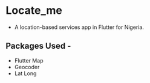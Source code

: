 
# Locate_me

- A location-based services app in Flutter for Nigeria.

## Packages Used -
 
 - Flutter Map
 - Geocoder
 - Lat Long

#

